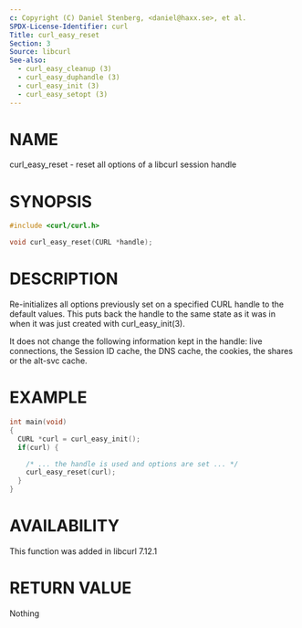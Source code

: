 ```yaml
---
c: Copyright (C) Daniel Stenberg, <daniel@haxx.se>, et al.
SPDX-License-Identifier: curl
Title: curl_easy_reset
Section: 3
Source: libcurl
See-also:
  - curl_easy_cleanup (3)
  - curl_easy_duphandle (3)
  - curl_easy_init (3)
  - curl_easy_setopt (3)
---
```


# NAME

curl_easy_reset - reset all options of a libcurl session handle

# SYNOPSIS

~~~c
#include <curl/curl.h>

void curl_easy_reset(CURL *handle);
~~~

# DESCRIPTION

Re-initializes all options previously set on a specified CURL handle to the
default values. This puts back the handle to the same state as it was in when
it was just created with curl_easy_init(3).

It does not change the following information kept in the handle: live
connections, the Session ID cache, the DNS cache, the cookies, the shares or
the alt-svc cache.

# EXAMPLE

~~~c
int main(void)
{
  CURL *curl = curl_easy_init();
  if(curl) {

    /* ... the handle is used and options are set ... */
    curl_easy_reset(curl);
  }
}
~~~

# AVAILABILITY

This function was added in libcurl 7.12.1

# RETURN VALUE

Nothing
